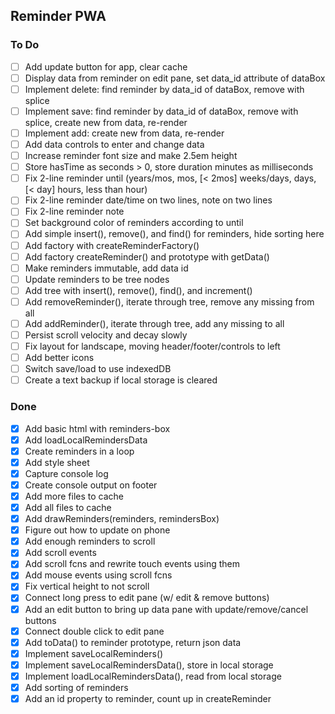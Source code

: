 ## Reminder PWA
### To Do
- [ ] Add update button for app, clear cache
- [ ] Display data from reminder on edit pane, set data_id attribute of dataBox
- [ ] Implement delete: find reminder by data_id of dataBox, remove with splice
- [ ] Implement save: find reminder by data_id of dataBox, remove with splice, create new from data, re-render
- [ ] Implement add: create new from data, re-render
- [ ] Add data controls to enter and change data
- [ ] Increase reminder font size and make 2.5em height
- [ ] Store hasTime as seconds > 0, store duration minutes as milliseconds
- [ ] Fix 2-line reminder until (years/mos, mos, [< 2mos] weeks/days, days, [< day]  hours, less than hour)
- [ ] Fix 2-line reminder date/time on two lines, note on two lines
- [ ] Fix 2-line reminder note
- [ ] Set background color of reminders according to until
- [ ] Add simple insert(), remove(), and find() for reminders, hide sorting here
- [ ] Add factory with createReminderFactory()
- [ ] Add factory createReminder() and prototype with getData()
- [ ] Make reminders immutable, add data id
- [ ] Update reminders to be tree nodes
- [ ] Add tree with insert(), remove(), find(), and increment()
- [ ] Add removeReminder(), iterate through tree, remove any missing from all
- [ ] Add addReminder(), iterate through tree, add any missing to all
- [ ] Persist scroll velocity and decay slowly
- [ ] Fix layout for landscape, moving header/footer/controls to left
- [ ] Add better icons
- [ ] Switch save/load to use indexedDB
- [ ] Create a text backup if local storage is cleared
### Done
- [x] Add basic html with reminders-box
- [x] Add loadLocalRemindersData
- [x] Create reminders in a loop
- [x] Add style sheet
- [x] Capture console log
- [x] Create console output on footer
- [x] Add more files to cache
- [x] Add all files to cache
- [x] Add drawReminders(reminders, remindersBox)
- [x] Figure out how to update on phone
- [x] Add enough reminders to scroll
- [x] Add scroll events
- [x] Add scroll fcns and rewrite touch events using them
- [x] Add mouse events using scroll fcns
- [x] Fix vertical height to not scroll
- [x] Connect long press to edit pane (w/ edit & remove buttons)
- [x] Add an edit button to bring up data pane with update/remove/cancel buttons
- [x] Connect double click to edit pane
- [x] Add toData() to reminder prototype, return json data
- [x] Implement saveLocalReminders()
- [x] Implement saveLocalRemindersData(), store in local storage 
- [x] Implement loadLocalRemindersData(), read from local storage 
- [x] Add sorting of reminders
- [x] Add an id property to reminder, count up in createReminder

